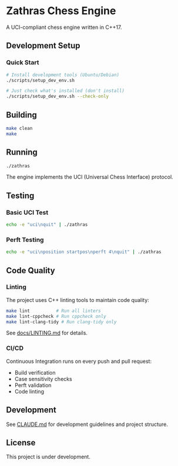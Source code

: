 # Zathras Chess Engine

A UCI-compliant chess engine written in C++17.

## Development Setup

### Quick Start
```bash
# Install development tools (Ubuntu/Debian)
./scripts/setup_dev_env.sh

# Just check what's installed (don't install)
./scripts/setup_dev_env.sh --check-only
```

## Building

```bash
make clean
make
```

## Running

```bash
./zathras
```

The engine implements the UCI (Universal Chess Interface) protocol.

## Testing

### Basic UCI Test
```bash
echo -e "uci\nquit" | ./zathras
```

### Perft Testing
```bash
echo -e "uci\nposition startpos\nperft 4\nquit" | ./zathras
```

## Code Quality

### Linting
The project uses C++ linting tools to maintain code quality:

```bash
make lint          # Run all linters
make lint-cppcheck # Run cppcheck only
make lint-clang-tidy # Run clang-tidy only
```

See [docs/LINTING.md](docs/LINTING.md) for details.

### CI/CD
Continuous Integration runs on every push and pull request:
- Build verification
- Case sensitivity checks
- Perft validation
- Code linting

## Development

See [CLAUDE.md](CLAUDE.md) for development guidelines and project structure.

## License

This project is under development.